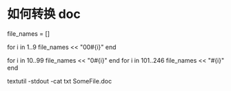 # 如何转换 doc

file_names = []

for i in 1..9
  file_names << "00#{i}"
end

for i in 10..99
  file_names << "0#{i}"
end
for i in 101..246
  file_names << "#{i}"
end


textutil -stdout -cat txt SomeFile.doc
